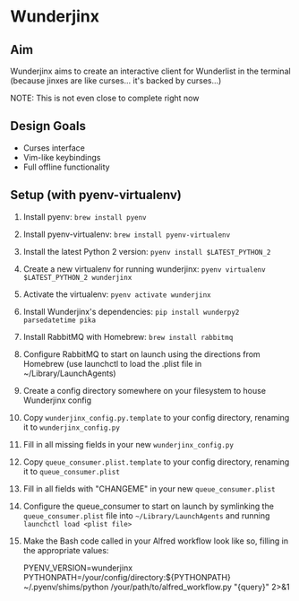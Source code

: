 # Wunderjinx
## Aim
Wunderjinx aims to create an interactive client for Wunderlist in the terminal (because jinxes are like curses... it's backed by curses...)

NOTE: This is not even close to complete right now

## Design Goals
* Curses interface
* Vim-like keybindings
* Full offline functionality

## Setup (with pyenv-virtualenv)
1. Install pyenv: `brew install pyenv`
1. Install pyenv-virtualenv: `brew install pyenv-virtualenv`
1. Install the latest Python 2 version: `pyenv install $LATEST_PYTHON_2`
1. Create a new virtualenv for running wunderjinx: `pyenv virtualenv $LATEST_PYTHON_2 wunderjinx`
1. Activate the virtualenv: `pyenv activate wunderjinx`
1. Install Wunderjinx's dependencies: `pip install wunderpy2 parsedatetime pika`
1. Install RabbitMQ with Homebrew: `brew install rabbitmq`
1. Configure RabbitMQ to start on launch using the directions from Homebrew (use launchctl to load the .plist file in ~/Library/LaunchAgents)
1. Create a config directory somewhere on your filesystem to house Wunderjinx config
1. Copy `wunderjinx_config.py.template` to your config directory, renaming it to `wunderjinx_config.py`
1. Fill in all missing fields in your new `wunderjinx_config.py`
1. Copy `queue_consumer.plist.template` to your config directory, renaming it to `queue_consumer.plist`
1. Fill in all fields with "CHANGEME" in your new `queue_consumer.plist`
1. Configure the queue_consumer to start on launch by symlinking the `queue_consumer.plist` file into `~/Library/LaunchAgents` and running `launchctl load <plist file>`
1. Make the Bash code called in your Alfred workflow look like so, filling in the appropriate values:

    PYENV_VERSION=wunderjinx PYTHONPATH=/your/config/directory:${PYTHONPATH} ~/.pyenv/shims/python /your/path/to/alfred_workflow.py "{query}" 2>&1
